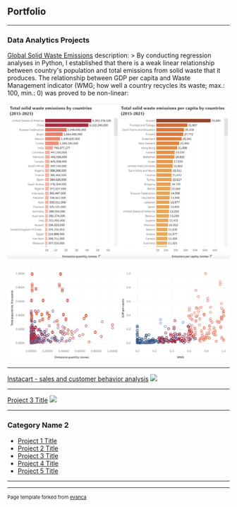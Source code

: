 ## Portfolio

---

### Data Analytics Projects  

[Global Solid Waste Emissions](https://public.tableau.com/views/Emissions_final_story_08_09_/Story1?:language=en-US&:display_count=n&:origin=viz_share_link)
description: > 
By conducting regression analyses in Python, I established that there is a weak linear relationship between country's population and total emissions from solid waste that it produces. The relationship between GDP per capita and Waste Management indicator (WMG; how well a country recycles its waste; max.: 100, min.: 0) was proved to be non-linear: 
<br><br>
<img src="images/emissions_countries.png?raw=true"/>
<br><br>
<img src="images/emissions_clusters.png?raw=true"/>

---
[Instacart - sales and customer behavior analysis](https://github.com/alexborschke/PYTHON_INSTACART_PROJECT/blob/main/Final%20report_Instacart/Final%20report_AlexBorschke.xlsx)
<img src="images/dummy_thumbnail.jpg?raw=true"/>

---
[Project 3 Title](http://example.com/)
<img src="images/dummy_thumbnail.jpg?raw=true"/>

---

### Category Name 2

- [Project 1 Title](http://example.com/)
- [Project 2 Title](http://example.com/)
- [Project 3 Title](http://example.com/)
- [Project 4 Title](http://example.com/)
- [Project 5 Title](http://example.com/)

---




---
<p style="font-size:11px">Page template forked from <a href="https://github.com/evanca/quick-portfolio">evanca</a></p>
<!-- Remove above link if you don't want to attibute -->
